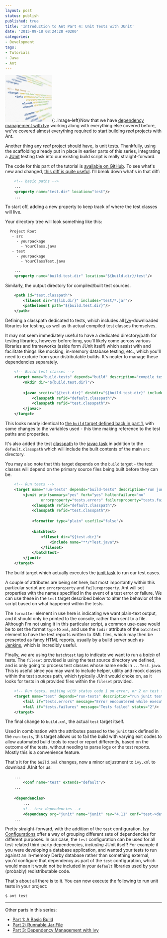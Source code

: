 ```yaml
---
layout: post
status: publish
published: true
title: 'Introduction to Ant Part 4: Unit Tests with JUnit'
date: '2015-09-18 08:24:28 +0200'
categories:
- Development
tags:
- Tutorials
- Java
- Ant
---
```


![](/assets/posts/2015-09-18-ant.png){: .image-left}Now that we have [dependency management with
Ivy](http://shrimpworks.za.net/2015/08/07/introduction-to-ant-part-3-dependency-management-with-ivy/)
working along with everything else covered before, we've covered almost
everything required to start building *real* projects with Ant.

Another thing any *real* project should have, is unit tests. Thankfully,
using the scaffolding already put in place in earlier parts of this
series, integrating a [JUnit](http://junit.org/) testing task into our
existing build script is really straight-forward.

<!--more-->

The code for this part of the tutorial is [available on
GitHub](https://github.com/shrimpza/ant-tutorial/tree/master/part04). To
see what's new and changed, [this diff is quite
useful](https://github.com/shrimpza/ant-tutorial/commit/e893782d64e1a93453d0e8fd1b331cf86e9c9eb9).
I'll break down what's in that diff:

```xml
    <!-- basic paths --> 
    ...
    <property name="test.dir" location="test"/>
    ...
```

To start off, adding a new property to keep track of where the test
classes will live.

Your directory tree will look something like this:

```
  Project Root
   - src
     - yourpackage
       - YourClass.java
   - test
     - yourpackage
       - YourClassTest.java
```

```xml
    ...
    <property name="build.test.dir" location="${build.dir}/test"/>
```

Similarly, the output directory for compiled/built test sources.

```xml
    <path id="test.classpath">
        <fileset dir="${lib.dir}" includes="test/*.jar"/>
        <pathelement path="${build.test.dir}"/>
    </path>
```

Defining a classpath dedicated to tests, which includes all
[Ivy](https://ant.apache.org/ivy/)-downloaded libraries for testing, as
well as th actual compiled test classes themselves.

It may not seem immediately useful to have a dedicated directory/path
for testing libraries, however before long, you'll likely come across
various libraries and frameworks (aside form JUnit itself) which assist
with and facilitate things like mocking, in-memory database testing,
etc., which you'll need to exclude from your distributable builds. It's
neater to manage these dependencies separately.

```xml
    <!-- Build test classes -->
    <target name="build-tests" depends="build" description="compile test source files">
        <mkdir dir="${build.test.dir}"/>

        <javac srcdir="${test.dir}" destdir="${build.test.dir}" includeantruntime="false" debug="on">
            <classpath refid="default.classpath"/>
            <classpath refid="test.classpath"/>
        </javac>
    </target>
```

This looks nearly identical to [the `build` target defined back in part
1](http://shrimpworks.za.net/2015/07/07/introduction-to-ant-part-1-a-basic-build/),
with some changes to the variables used - this time making reference to
the test paths and properties.

It's also added the test
[classpath](https://ant.apache.org/manual/using.html#path) to the [javac
task](https://ant.apache.org/manual/Tasks/javac.html) in addition to the
`default.classpath` which will include the built contents of the main
`src` directory.

You may also note that this target depends on the `build` target - the
test classes will depend on the primary source files being built before
they can be.

```xml
    <!-- Run tests -->
    <target name="run-tests" depends="build-tests" description="run junit tests">
        <junit printsummary="yes" fork="yes" haltonfailure="no"
                errorproperty="tests.errors" failureproperty="tests.failures">
            <classpath refid="default.classpath"/>
            <classpath refid="test.classpath"/>

            <formatter type="plain" usefile="false"/>
            
            <batchtest>
                <fileset dir="${test.dir}">
                    <include name="**/*Test.java"/>
                </fileset>
            </batchtest>
        </junit>
    </target>
```

The build target which actually executes the [junit
task](https://ant.apache.org/manual/Tasks/junit.html) to run our test
cases.

A couple of attributes are being set here, but most importantly within
this particular script are `errorproperty` and `failureproperty`. Ant
will set properties with the names specified in the event of a test
error or failure. We can use these in the `test` target described below
to alter the behavior of the script based on what happened within the
tests.

The `formatter` element in use here is indicating we want plain-text
output, and it should only be printed to the console, rather than sent
to a file. Although I'm not using it in this particular script, a common
use-case would be to set the format `type` to `xml`, and use the `todir`
attribute of the `batchtest` element to have the test reports written to
XML files, which may then be presented as fancy HTML reports, usually by
a build server such as [Jenkins](http://jenkins-ci.org/), which is
incredibly useful.

Finally, we are using the `batchtest` tag to indicate we want to run a
*batch* of tests. The `fileset` provided is using the test source
directory we defined, and is only going to process test classes whose
name ends in `...Test.java`. This is useful since you may want to
include helper, utility and mock classes within the test sources path,
which typically JUnit would choke on, as it looks for tests in *all*
provided files within the `fileset` provided.

```xml
    <!-- Run tests, exiting with status code 1 on error, or 2 on test failure -->
    <target name="test" depends="run-tests" description="run junit tests, and fail the build on error or failure">
        <fail if="tests.errors" message="Error encountered while executing tests" status="1"/>
        <fail if="tests.failures" message="Tests failed" status="2"/>
    </target>
```

The final change to `build.xml`, the actual `test` target itself.

Used in combination with the attributes passed to the `junit` task
defined in the `run-tests`, this target allows us to fail the build with
varying exit codes to allow automated build tools to react or report
differently, based on the outcome of the tests, without needing to parse
logs or the test reports. Mostly this is a convenience feature.

That's it for the `build.xml` changes, now a minor adjustment to
`ivy.xml` to download JUnit for us:

```xml
    ...
        <conf name="test" extends="default"/>
    ...
 
    <dependencies>
        ...
        <!-- test dependencies -->
        <dependency org="junit" name="junit" rev="4.11" conf="test->default"/>
    ...
```

Pretty straight-forward, with the addition of the `test` configuration.
[Ivy
Configurations](https://ant.apache.org/ivy/history/latest-milestone/ivyfile/configurations.html)
offer a way of grouping different sets of dependencies for different
purposes. In our case, the `test` configuration can be used for all
test-related third-party dependencies, *including* JUnit itself! For
example if you were developing a database application, and wanted your
tests to run against an in-memory Derby database rather than something
external, you'd configure that dependency as part of the `test`
configuration, which would mean it would not be included in your
`default` libraries used by your (probably) redistributable code.

That's about all there is to it. You can now execute the following to
run unit tests in your project:

```
$ ant test
```

---

Other parts in this series:

- [Part 1: A Basic
Build](http://shrimpworks.za.net/2015/07/07/introduction-to-ant-part-1-a-basic-build/)
- [Part 2: Runnable Jar
File](http://shrimpworks.za.net/2015/07/11/introduction-to-ant-part-2-runnable-jar-file/)
- [Part 3: Dependency Management with
Ivy](http://shrimpworks.za.net/2015/08/07/introduction-to-ant-part-3-dependency-management-with-ivy/)
